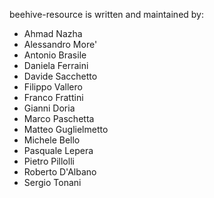 beehive-resource is written and maintained by:

* Ahmad Nazha
* Alessandro More'
* Antonio Brasile
* Daniela Ferraini
* Davide Sacchetto
* Filippo Vallero
* Franco Frattini
* Gianni Doria
* Marco Paschetta
* Matteo Guglielmetto
* Michele Bello
* Pasquale Lepera
* Pietro Pillolli
* Roberto D'Albano
* Sergio Tonani
